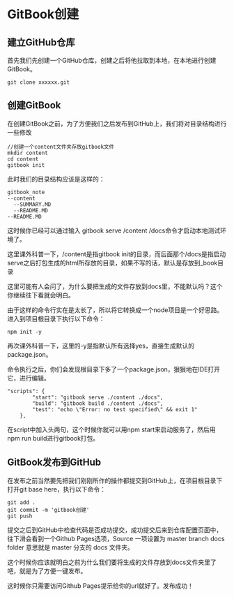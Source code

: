 # GitBook创建

## 建立GitHub仓库

首先我们先创建一个GitHub仓库，创建之后将他拉取到本地，在本地进行创建GitBook。

```
git clone xxxxxx.git
```

## 创建GitBook

在创建GitBook之前，为了方便我们之后发布到GitHub上，我们将对目录结构进行一些修改

```
//创建一个content文件夹存放gitbook文件
mkdir content
cd content
gitbook init
```

此时我们的目录结构应该是这样的：

```
gitbook_note
--content
  --SUMMARY.MD
  --README.MD
--README.MD
```

这时候你已经可以通过输入 gitbook serve /content /docs命令才启动本地测试环境了。

这里课外科普一下，/content是指gitbook init的目录，而后面那个/docs是指启动serve之后打包生成的html所存放的目录，如果不写的话，默认是存放到_book目录

这里可能有人会问了，为什么要把生成的文件存放到docs里，不能默认吗？这个你继续往下看就会明白。

由于这样的命令行实在是太长了，所以将它转换成一个node项目是一个好思路。进入到项目根目录下执行以下命令：

```
npm init -y
```

再次课外科普一下，这里的-y是指默认所有选择yes，直接生成默认的package.json。

命令执行之后，你们会发现根目录下多了一个package.json，狠狠地在IDE打开它，进行编辑。

```
"scripts": {
		"start": "gitbook serve ./content ./docs",
		"build": "gitbook build ./content ./docs",
		"test": "echo \"Error: no test specified\" && exit 1"
	},
```

在script中加入头两句，这个时候你就可以用npm start来启动服务了，然后用npm run build进行gitbook打包。

## GitBook发布到GitHub

在发布之前当然要先把我们刚刚所作的操作都提交到GitHub上，在项目根目录下打开git base here，执行以下命令：

```
git add .
git commit -m 'gitbook创建'
git push
```

提交之后到GitHub中检查代码是否成功提交，成功提交后来到仓库配置页面中，往下滑会看到一个Github Pages选项，Source 一项设置为 master branch docs folder 意思就是 master 分支的 docs 文件夹。

这个时候你应该就明白之前为什么我们要将生成的文件存放到docs文件夹里了吧，就是为了方便一键发布。

这时候你只需要访问Github Pages提示给你的url就好了。发布成功！

